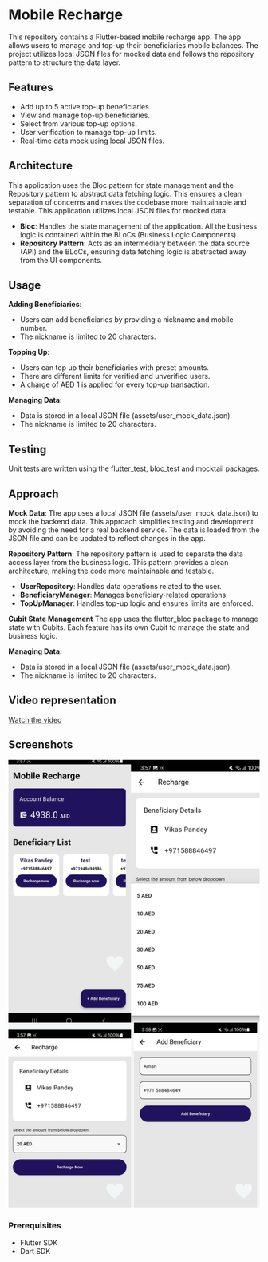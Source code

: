 # Mobile Recharge

This repository contains a Flutter-based mobile recharge app. The app allows users to manage and top-up their beneficiaries mobile balances. The project utilizes local JSON files for mocked data and follows the repository pattern to structure the data layer.

## Features

- Add up to 5 active top-up beneficiaries.
- View and manage top-up beneficiaries.
- Select from various top-up options.
- User verification to manage top-up limits.
- Real-time data mock using local JSON files.

## Architecture

This application uses the Bloc pattern for state management and the Repository pattern to abstract data fetching logic. This ensures a clean separation of concerns and makes the codebase more maintainable and testable. This application utilizes local JSON files for mocked data.

- **Bloc**: Handles the state management of the application. All the business logic is contained within the BLoCs (Business Logic Components).
- **Repository Pattern**: Acts as an intermediary between the data source (API) and the BLoCs, ensuring data fetching logic is abstracted away from the UI components.

## Usage

**Adding Beneficiaries**:
- Users can add beneficiaries by providing a nickname and mobile number.
- The nickname is limited to 20 characters.
  
**Topping Up**:
- Users can top up their beneficiaries with preset amounts.
- There are different limits for verified and unverified users.
- A charge of AED 1 is applied for every top-up transaction.

**Managing Data**:
- Data is stored in a local JSON file (assets/user_mock_data.json).
- The nickname is limited to 20 characters.

## Testing
Unit tests are written using the flutter_test, bloc_test and mocktail packages.

## Approach

**Mock Data**:
The app uses a local JSON file (assets/user_mock_data.json) to mock the backend data. This approach simplifies testing and development by avoiding the need for a real backend service. The data is loaded from the JSON file and can be updated to reflect changes in the app.
  
**Repository Pattern**:
The repository pattern is used to separate the data access layer from the business logic. This pattern provides a clean architecture, making the code more maintainable and testable.
- **UserRepository**: Handles data operations related to the user.
- **BeneficiaryManager**: Manages beneficiary-related operations.
- **TopUpManager**: Handles top-up logic and ensures limits are enforced.

**Cubit State Management**
The app uses the flutter_bloc package to manage state with Cubits. Each feature has its own Cubit to manage the state and business logic.

**Managing Data**:
- Data is stored in a local JSON file (assets/user_mock_data.json).
- The nickname is limited to 20 characters.


## Video representation

[Watch the video](screenshots/Mobile_Recharge.mp4)


## Screenshots

![Mobile Recharge](screenshots/MobileRechange.png) 

### Prerequisites

- Flutter SDK
- Dart SDK
